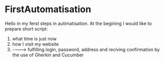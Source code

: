 # FirstAutomatisation
Hello in my ferst steps in autimatisation. 
At the begining I would like to prepare short script:
1) what time is just now
2) how I visit my website
3) ----> fulfilling login, password, address and reciving confirmation by the use of Gherkin and Cucumber 


